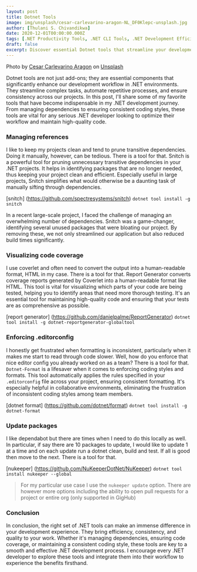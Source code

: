```yaml
---
layout: post
title: Dotnet Tools
image: img/unsplash/cesar-carlevarino-aragon-NL_DF0Klepc-unsplash.jpg
author: [Thulani S. Chivandikwa]
date: 2020-12-01T00:00:00.000Z
tags: [.NET Productivity Tools, .NET CLI Tools, .NET Development Efficiency]
draft: false
excerpt: Discover essential Dotnet tools that streamline your development workflow
---
```


Photo by <a href="https://unsplash.com/@carlevarino?utm_source=unsplash&utm_medium=referral&utm_content=creditCopyText">Cesar Carlevarino Aragon</a> on <a href="https://unsplash.com/photos/NL_DF0Klepc?utm_source=unsplash&utm_medium=referral&utm_content=creditCopyText">Unsplash</a>

Dotnet tools are not just add-ons; they are essential components that significantly enhance our development workflow in .NET environments. They streamline complex tasks, automate repetitive processes, and ensure consistency across our projects. In this post, I'll share some of my favorite tools that have become indispensable in my .NET development journey. From managing dependencies to ensuring consistent coding styles, these tools are vital for any serious .NET developer looking to optimize their workflow and maintain high-quality code.

### Managing references

I like to keep my projects clean and tend to prune transitive dependencies. Doing it manually, however, can be tedious. There is a tool for that. Snitch is a powerful tool for pruning unnecessary transitive dependencies in your .NET projects. It helps in identifying packages that are no longer needed, thus keeping your project clean and efficient. Especially useful in large projects, Snitch simplifies what would otherwise be a daunting task of manually sifting through dependencies.

[snitch] (<https://github.com/spectresystems/snitch>) `dotnet tool install -g snitch`

In a recent large-scale project, I faced the challenge of managing an overwhelming number of dependencies. Snitch was a game-changer, identifying several unused packages that were bloating our project. By removing these, we not only streamlined our application but also reduced build times significantly.

### Visualizing code coverage

I use coverlet and often need to convert the output into a human-readable format, HTML in my case. There is a tool for that. Report Generator converts coverage reports generated by Coverlet into a human-readable format like HTML. This tool is vital for visualizing which parts of your code are being tested, helping you to identify areas that need more thorough testing. It's an essential tool for maintaining high-quality code and ensuring that your tests are as comprehensive as possible.

[report generator] (<https://github.com/danielpalme/ReportGenerator>) `dotnet tool install -g dotnet-reportgenerator-globaltool`

### Enforcing .editorconfig

I honestly get frustrated when formatting is inconsistent, particularly when it makes me start to read through code slower. Well, how do you enforce that nice editor config you already worked on as a team? There is a tool for that. `Dotnet-Format` is a lifesaver when it comes to enforcing coding styles and formats. This tool automatically applies the rules specified in your `.editorconfig` file across your project, ensuring consistent formatting. It's especially helpful in collaborative environments, eliminating the frustration of inconsistent coding styles among team members.

[dotnet format] (<https://github.com/dotnet/format>) `dotnet tool install -g dotnet-format`

### Update packages

I like dependabot but there are times when I need to do this locally as well. In particular, if say there are 10 packages to update, I would like to update 1 at a time and on each update run a dotnet clean, build and test. If all is good then move to the next. There is a tool for that.

[nukeeper] (<https://github.com/NuKeeperDotNet/NuKeeper>) `dotnet tool install nukeeper --global`

> For my particular use case I use the `nukeeper update` option. There are however more options including the ability to open pull requests for a project or entire org (only supported in GigHub)

### Conclusion

In conclusion, the right set of .NET tools can make an immense difference in your development experience. They bring efficiency, consistency, and quality to your work. Whether it's managing dependencies, ensuring code coverage, or maintaining a consistent coding style, these tools are key to a smooth and effective .NET development process. I encourage every .NET developer to explore these tools and integrate them into their workflow to experience the benefits firsthand.
